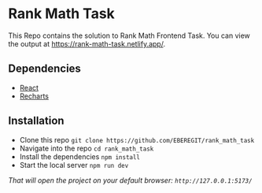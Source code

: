 # Rank Math Task
This Repo contains the solution to Rank Math Frontend Task. You can view the output at https://rank-math-task.netlify.app/.

## Dependencies
* [React](https://react.dev/)
* [Recharts](https://recharts.org/en-US/)

## Installation
* Clone this repo `git clone https://github.com/EBEREGIT/rank_math_task`
* Navigate into the repo `cd rank_math_task`
* Install the dependencies ``npm install``
* Start the local server ``npm run dev``

*That will open the project on your default browser: `http://127.0.0.1:5173/`*

